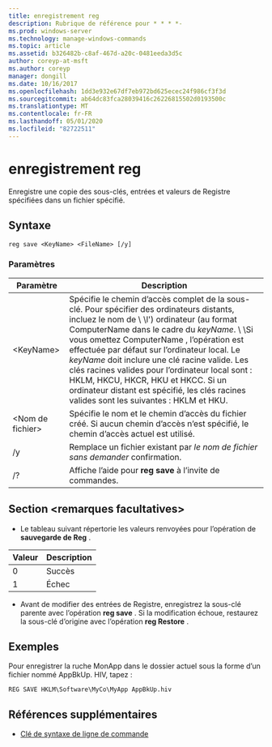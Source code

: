 ```yaml
---
title: enregistrement reg
description: Rubrique de référence pour * * * *-
ms.prod: windows-server
ms.technology: manage-windows-commands
ms.topic: article
ms.assetid: b326482b-c8af-467d-a20c-0481eeda3d5c
author: coreyp-at-msft
ms.author: coreyp
manager: dongill
ms.date: 10/16/2017
ms.openlocfilehash: 1dd3e932e67df7eb972bd625ecec24f986cf3f3d
ms.sourcegitcommit: ab64dc83fca28039416c26226815502d0193500c
ms.translationtype: MT
ms.contentlocale: fr-FR
ms.lasthandoff: 05/01/2020
ms.locfileid: "82722511"
---
```

# <a name="reg-save"></a>enregistrement reg



Enregistre une copie des sous-clés, entrées et valeurs de Registre spécifiées dans un fichier spécifié.



## <a name="syntax"></a>Syntaxe

```
reg save <KeyName> <FileName> [/y]
```

### <a name="parameters"></a>Paramètres

|Paramètre|Description|
|---------|-----------|
|\<KeyName>|Spécifie le chemin d’accès complet de la sous-clé. Pour spécifier des ordinateurs distants, incluez le nom de \\ \\l'\) ordinateur (au format ComputerName dans le cadre du *keyName*. \\ \\Si vous omettez ComputerName \, l’opération est effectuée par défaut sur l’ordinateur local. Le *keyName* doit inclure une clé racine valide. Les clés racines valides pour l’ordinateur local sont : HKLM, HKCU, HKCR, HKU et HKCC. Si un ordinateur distant est spécifié, les clés racines valides sont les suivantes : HKLM et HKU.|
|\<Nom de fichier>|Spécifie le nom et le chemin d’accès du fichier créé. Si aucun chemin d’accès n’est spécifié, le chemin d’accès actuel est utilisé.|
|/y|Remplace un fichier existant par *le nom de fichier sans demander* confirmation.|
|/?|Affiche l’aide pour **reg save** à l’invite de commandes.|

## <a name="remarks-optional-section"></a>Section \<remarques facultatives>

-   Le tableau suivant répertorie les valeurs renvoyées pour l’opération de **sauvegarde de Reg** .

|Valeur|Description|
|-----|-----------|
|0|Succès|
|1|Échec|
-   Avant de modifier des entrées de Registre, enregistrez la sous-clé parente avec l’opération **reg save** . Si la modification échoue, restaurez la sous-clé d’origine avec l’opération **reg Restore** .

## <a name="examples"></a>Exemples

Pour enregistrer la ruche MonApp dans le dossier actuel sous la forme d’un fichier nommé AppBkUp. HIV, tapez :
```
REG SAVE HKLM\Software\MyCo\MyApp AppBkUp.hiv
```

## <a name="additional-references"></a>Références supplémentaires

- [Clé de syntaxe de ligne de commande](command-line-syntax-key.md)